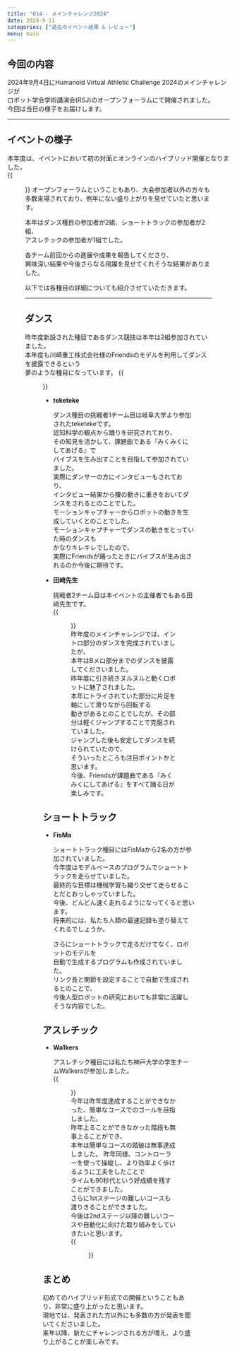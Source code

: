 ```yaml
---
title: "014 - メインチャレンジ2024"
date: 2024-9-11
categories: ["過去のイベント結果 & レビュー"]
menu: main
---
```


## 今回の内容

2024年9月4日にHumanoid Virtual Athletic Challenge 2024のメインチャレンジが  
ロボット学会学術講演会(RSJ)のオープンフォーラムにて開催されました。  
今回は当日の様子をお届けします。

---

## イベントの様子
 
本年度は、イベントにおいて初の対面とオンラインのハイブリッド開催となりました。  
{{<figure src="./conpetition.png" class="center" alt="conpetition" width="50%">}} 
オープンフォーラムということもあり、大会参加者以外の方々も  
多数来場されており、例年にない盛り上がりを見せていたと思います。  

本年はダンス種目の参加者が2組、ショートトラックの参加者が2組、  
アスレチックの参加者が1組でした。

各チーム前回からの進展や成果を報告してくださり、  
興味深い結果や今後さらなる飛躍を見せてくれそうな結果がありました。  

以下では各種目の詳細についても紹介させていただきます。  

---

## ダンス

昨年度新設された種目であるダンス競技は本年は2組参加されていました。  
本年度も川崎重工株式会社様のFriendsのモデルを利用してダンスを披露できるという  
夢のような種目になっています。
{{<figure src="./dance.png" class="center" alt="dance" width="50%">}}  

-   **teketeke**

    ダンス種目の挑戦者1チーム目は岐阜大学より参加されたteketekeです。  
    認知科学の観点から踊りを研究されており、  
    その知見を活かして、課題曲である『みくみくにしてあげる』で  
    バイブスを生み出すことを目指して参加されていました。  
    実際にダンサーの方にインタビューもされており、  
    インタビュー結果から腰の動きに重きをおいてダンスをされるとのことでした。  
    モーションキャプチャーからロボットの動きを生成していくとのことでした。  
    モーションキャプチャーでダンスの動きをとっていた時のダンスも  
    かなりキレキレでしたので、  
    実際にFriendsが踊ったときにバイブスが生み出されるのか今後に期待です。  

-   **田﨑先生**

    挑戦者2チーム目は本イベントの主催者でもある田﨑先生です。  
    {{<figure src="./tazaki_dance.png" class="center" alt="tazaki_dance" width="50%">}}  
    昨年度のメインチャレンジでは、イントロ部分のダンスを完成されていましたが、  
    本年はBメロ部分までのダンスを披露してくださいました。  
    昨年度に引き続きヌルヌルと動くロボットに魅了されました。  
    本年にトライされていた部分に片足を軸にして滑りながら回転する  
    動きがあるとのことでしたが、その部分は軽くジャンプすることで克服されていました。  
    ジャンプした後も安定してダンスを続けられていたので、  
    そういったところも注目ポイントかと思います。  
    今後、Friendsが課題曲である『みくみくにしてあげる』をすべて踊る日が楽しみです。  

## ショートトラック

-   **FisMa** 

    ショートトラック種目にはFisMaから2名の方が参加されていました。  
    今年度はモデルベースのプログラムでショートトラックを走らせていました。  
    最終的な目標は機械学習も織り交ぜて走らせることだとおっしゃっていました。  
    今後、どんどん速く走れるようになってくると思います。  
    将来的には、私たち人類の最速記録も塗り替えてくれるでしょうか。  

    さらにショートトラックで走るだけでなく、ロボットのモデルを  
    自動で生成するプログラムも作成されていました。  
    リンク長と関節を設定することで自動で生成されるとのことで、  
    今後人型ロボットの研究においても非常に活躍しそうな内容でした。  

## アスレチック

-   **Wa1kers**

    アスレチック種目には私たち神戸大学の学生チームWa1kersが参加しました。  
    {{<figure src="./wa1kers_presents.png" class="center" alt="wa1kers_presents" width="50%">}}  
    今年は昨年度達成することができなかった、簡単なコースでのゴールを目指しました。  
    昨年上ることができなかった階段も無事上ることができ、  
    本年は簡単なコースの踏破は無事達成しました。
    昨年同様、コントローラーを使って操縦し、より効率よく歩けるように工夫をしたことで  
    タイムも90秒代という好成績を残すことができました。  
    さらに1stステージの難しいコースも渡りきることができました。  
    今後は2ndステージ以降の難しいコースや自動化に向けた取り組みをしていきたいと思います。  
    {{<figure src="./wa1kers_performance.png" class="center" alt="wa1kers_performance" width="50%">}}  

## まとめ

初めてのハイブリッド形式での開催ということもあり、非常に盛り上がったと思います。  
現地では、発表された方以外にも多数の方が発表を聞いてくださいました。  
来年以降、新たにチャレンジされる方が増え、より盛り上がることが楽しみです。